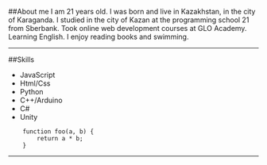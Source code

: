 ##About me
    I am 21 years old. I was born and live in Kazakhstan, in the city of Karaganda.
    I studied in the city of Kazan at the programming school 21 from Sberbank.
    Took online web development courses at GLO Academy.
    Learning English. I enjoy reading books and swimming.

***

##Skills
- JavaScript
- Html/Css
- Python
- C++/Arduino
- C#
- Unity

```
    function foo(a, b) {
        return a * b;
    }
```

***